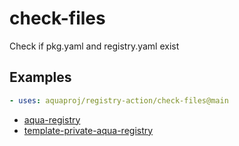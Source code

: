 # check-files

Check if pkg.yaml and registry.yaml exist

## Examples

```yaml
- uses: aquaproj/registry-action/check-files@main
```

- [aqua-registry](https://github.com/aquaproj/aqua-registry/blob/main/.github/workflows/check-files.yaml)
- [template-private-aqua-registry](https://github.com/aquaproj/template-private-aqua-registry/blob/main/.github/workflows/check-files.yaml)
